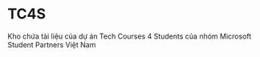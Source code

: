 # TC4S
Kho chứa tài liệu của dự án Tech Courses 4 Students của nhóm Microsoft Student Partners Việt Nam

